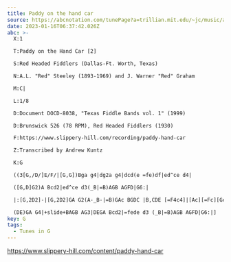```yaml
---
title: Paddy on the hand car
source: https://abcnotation.com/tunePage?a=trillian.mit.edu/~jc/music/abc/mirror/blackrosetheband.googlepages.com/ABCTUNES/0177
date: 2023-01-16T06:37:42.026Z
abc: >-
  X:1

  T:Paddy on the Hand Car [2]

  S:Red Headed Fiddlers (Dallas-Ft. Worth, Texas)

  N:A.L. "Red" Steeley (1893-1969) and J. Warner "Red" Graham

  M:C|

  L:1/8

  D:Document DOCD-8038, "Texas Fiddle Bands vol. 1" (1999)

  D:Brunswick 526 (78 RPM), Red Headed Fiddlers (1930)

  F:https://www.slippery-hill.com/recording/paddy-hand-car

  Z:Transcribed by Andrew Kuntz

  K:G

  ((3[G,/D/]E/F/|[G,G])Bga g4|dg2a g4|dcd(e =fe)df|ed^ce d4|

  ([G,D]G2)A Bcd2|ed^ce d3(_B|=B)AGB AGFD|G6:|

  |:[G,2D2]-|[G,2D2]GA G2(A-_B-|=B)GAc BGDC |B,CDE [=F4c4]|[Ac][=Fc][Gc][Fc] [Ac][Fc][Gc][Fc]|

  (DE)GA G4|+slide+BAGB AG3|DEGA Bcd2|=fede d3 (_B|=B)AGB AGFD|G6:|]
key: G
tags:
  - Tunes in G
---
```

https://www.slippery-hill.com/content/paddy-hand-car